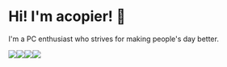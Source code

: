 # Hi! I'm acopier! 👋

I'm a PC enthusiast who strives for making people's day better.

<table>
    <tr>
        <img src="https://github-readme-stats.vercel.app/api?username=acopier&show_icons=true&theme=gruvbox" />
    </tr>
    <tr>
        <img src="https://github-readme-stats.vercel.app/api/top-langs/?username=acopier&layout=compact&theme=gruvbox" />
    </tr>
    <tr>
        <img src="https://github-readme-streak-stats.herokuapp.com/?user=acopier&theme=gruvbox" />
    </tr>
    <tr>
        <img src="https://github-profile-trophy.vercel.app/?username=acopier&theme=gruvbox&no-bg=true&row=2&column=4" />
    </tr>
</table>

<!---
acopier/acopier is a ✨ special ✨ repository because its `README.md` (this file) appears on your GitHub profile.
You can click the Preview link to take a look at your changes.
--->
